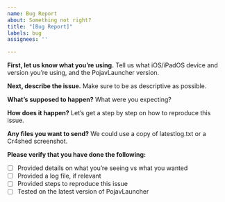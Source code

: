 ```yaml
---
name: Bug Report
about: Something not right?
title: "[Bug Report]"
labels: bug
assignees: ''

---
```


<!--
To use this template:
* CHECK OTHER ISSUES and see if their solutions work for you. We will close any duplicates that can be fixed with other issues.
* Don't delete any of the words between asterisks. 
* Add something descriptive to the title (ex. [Bug Report] Minecraft 21w10a not working)
* Follow all of the steps. If you do not provide an answer to each section in this template, the issue will be closed.
-->

**First, let us know what you’re using.**
Tell us what iOS/iPadOS device and version you’re using, and the PojavLauncher version.

**Next, describe the issue.**
Make sure to be as descriptive as possible. 

**What’s supposed to happen?**
What were you expecting?

**How does it happen?**
Let’s get a step by step on how to reproduce this issue.

**Any files you want to send?**
We could use a copy of latestlog.txt or a Cr4shed screenshot.

**Please verify that you have done the following:**

- [ ] Provided details on what you’re seeing vs what you wanted
- [ ] Provided a log file, if relevant
- [ ] Provided steps to reproduce this issue
- [ ] Tested on the latest version of PojavLauncher
